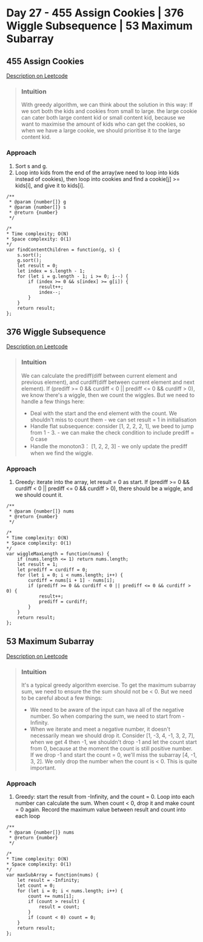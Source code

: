 # Day 27 - 455 Assign Cookies | 376 Wiggle Subsequence | 53 Maximum Subarray

## 455 Assign Cookies
[Description on Leetcode](https://leetcode.com/problems/assign-cookies/description/)

> ### Intuition
> With greedy algorithm, we can think about the solution in this way:
> If we sort both the kids and cookies from small to large.
> the large cookie can cater both large content kid or small content kid, because we want to maximise the amount of kids who can get the cookies, so when we have a large cookie, we should prioritise it to the large content kid.

### Approach
1. Sort s and g.
2. Loop into kids from the end of the array(we need to loop into kids instead of cookies), then loop into cookies and find a cookie[j] >= kids[i], and give it to kids[i].

```
/**
 * @param {number[]} g
 * @param {number[]} s
 * @return {number}
 */

/*
* Time complexity; O(N)
* Space complexity: O(1)
*/
var findContentChildren = function(g, s) {
    s.sort();
    g.sort();
    let result = 0;
    let index = s.length - 1;
    for (let i = g.length - 1; i >= 0; i--) {
        if (index >= 0 && s[index] >= g[i]) {
            result++;
            index--;
        }
    }
    return result;
};
```


## 376 Wiggle Subsequence
[Description on Leetcode](https://leetcode.com/problems/wiggle-subsequence/description/)

> ### Intuition
> We can calculate the prediff(diff between current element and previous element), and curdiff(diff between current element and next element). If (prediff >= 0 && curdiff < 0 || prediff <= 0 && curdiff > 0), we know there's a wiggle, then we count the wiggles. But we need to handle a few things here:
> - Deal with the start and the end element with the count. We shouldn't miss to count them - we can set result = 1 in initialisation
> - Handle flat subsequence: consider [1, 2, 2, 2, 1], we beed to jump from 1 - 3. - we can make the check condition to include prediff = 0 case
> - Handle the monoton3： [1, 2, 2, 3] - we only update the prediff when we find the wiggle.

### Approach
1. Greedy: iterate into the array, let result = 0 as start. If (prediff >= 0 && curdiff < 0 || prediff <= 0 && curdiff > 0), there should be a wiggle, and we should count it.

```
/**
 * @param {number[]} nums
 * @return {number}
 */

/* 
* Time complexity: O(N)
* Space complexity: O(1) 
*/
var wiggleMaxLength = function(nums) {
    if (nums.length <= 1) return nums.length;
    let result = 1;
    let prediff = curdiff = 0;
    for (let i = 0; i < nums.length; i++) {
        curdiff = nums[i + 1] - nums[i];
        if (prediff >= 0 && curdiff < 0 || prediff <= 0 && curdiff > 0) {
            result++;
            prediff = curdiff;
        }
    }
    return result;
};
```

## 53 Maximum Subarray
[Description on Leetcode](https://leetcode.com/problems/maximum-subarray/description/)

> ### Intuition
> It's a typical greedy algorithm exercise. To get the maximum subarray sum, we need to ensure the the sum should not be < 0.
> But we need to be careful about a few things:
> - We need to be aware of the input can hava all of the negative number. So when comparing the sum, we need to start from -Infinity.
> - When we iterate and meet a negative number, it doesn't necessarily mean we should drop it. Consider [1, -3, 4, -1, 3, 2, 7], when we get 4 then -1, we shouldn't drop -1 and let the count start from 0, because at the moment the count is still positive number. If we drop -1 and start the count = 0, we'll miss the subarray [4, -1, 3, 2]. We only drop the number when the count is < 0. This is quite important.

### Approach
1. Greedy: start the result from -Infinity, and the count = 0. Loop into each number can calculate the sum. When count < 0, drop it and make count = 0 again. Record the maximum value between result and count into each loop

```
/**
 * @param {number[]} nums
 * @return {number}
 */

/* 
* Time complexity: O(N)
* Space complexity: O(1) 
*/
var maxSubArray = function(nums) {
    let result = -Infinity;
    let count = 0;
    for (let i = 0; i < nums.length; i++) {
        count += nums[i];
        if (count > result) {
            result = count;
        }
        if (count < 0) count = 0;
    }
    return result;
};
```
